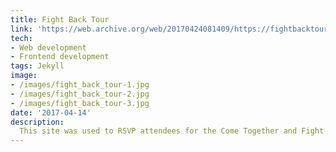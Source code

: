 ```yaml
---
title: Fight Back Tour
link: 'https://web.archive.org/web/20170424081409/https://fightbacktour.com/'
tech:
- Web development
- Frontend development
tags: Jekyll
image:
- /images/fight_back_tour-1.jpg
- /images/fight_back_tour-2.jpg
- /images/fight_back_tour-3.jpg
date: '2017-04-14'
description: 
  This site was used to RSVP attendees for the Come Together and Fight Back Tour and livestream events.
---
```

